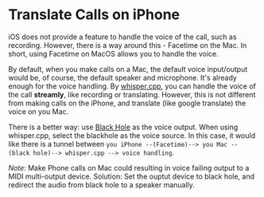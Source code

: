 # Translate Calls on iPhone

iOS does not provide a feature to handle the voice of the call, such as recording. However, there is a way around this - Facetime on the Mac. In short, using Facetime on MacOS allows you to handle the voice.

By default, when you make calls on a Mac, the default voice input/output would be, of course, the default speaker and microphone. It's already enough for the voice handling. By [whisper.cpp](https://github.com/ggerganov/whisper.cpp), you can handle the voice of the call __streamly__, like recording or translating. However, this is not different from making calls on the iPhone, and translate (like google translate) the voice on you Mac.

There is a better way: use [Black Hole](https://github.com/ExistentialAudio/BlackHole) as the voice output. When using whisper.cpp, select the blackhole as the voice source. In this case, it would like there is a tunnel between `you iPhone --(Facetime)--> you Mac --(black hole)--> whisper.cpp --> voice handling`. 

*Note*: Make Phone calls on Mac could resulting in voice failing output to a MIDI multi-output device. Solution: Set the ouptut device to black hole, and redirect the audio from black hole to a speaker manually.